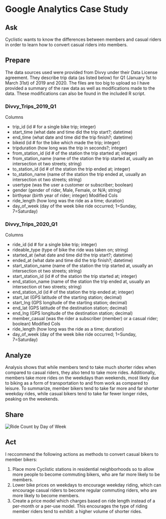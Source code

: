 # Google Analytics Case Study

## Ask
Cyclistic wants to know the differences between members and casual riders in order to learn how to convert casual riders into members.

## Prepare
The data sources used were provided from Divvy under their Data License agreement. They describe trip data (as listed below) for Q1 (January 1st to March 31st) of 2019 and 2020. The files are too big to upload so I have provided a summary of the raw data as well as modifications made to the data. These modifications can also be found in the included R script.

### Divvy_Trips_2019_Q1
Columns
* trip_id (id # for a single bike trip; integer)
* start_time (what date and time did the trip start?; datetime)
* end_time (what date and time did the trip finish?; datetime)
* bikeid (id # for the bike which made the trip; integer)
* tripduration (how long was the trip in seconds?; integer)
* from_station_id (id # of the station the trip started at; integer)
* from_station_name (name of the station the trip started at, usually an intersection ot two streets; string)
* to_station_id (id # of the station the trip ended at; integer)
* to_station_name (name of the station the trip ended at, usually an intersection ot two streets; string)
* usertype (was the user a customer or subscriber; boolean)
* gender (gender of rider, Male, Female, or N/A; string)
* birthyear (birth year of rider; integer)
Modified Cols
* ride_length (how long was the ride as a time; duration)
* day_of_week (day of the week bike ride occurred; 1=Sunday, 7=Saturday)

### Divvy_Trips_2020_Q1
Columns
* ride_id (id # for a single bike trip; integer)
* rideable_type (type of bike the ride was taken on; string)
* started_at (what date and time did the trip start?; datetime)
* ended_at (what date and time did the trip finish?; datetime)
* start_station_name (name of the station the trip started at, usually an intersection ot two streets; string)
* start_station_id (id # of the station the trip started at; integer)
* end_station_name (name of the station the trip ended at, usually an intersection ot two streets; string)
* end_station_id (id # of the station the trip ended at; integer)
* start_lat (GPS latitude of the starting station; decimal)
* start_lng (GPS longitude of the starting station; decimal)
* end_lat (GPS latitude of the destination station; decimal)
* end_lng (GPS longitude of the destination station; decimal)
* member_casual (was the rider a subscriber (member) or a casual rider; boolean)
Modified Cols
* ride_length (how long was the ride as a time; duration)
* day_of_week (day of the week bike ride occurred; 1=Sunday, 7=Saturday)


## Analyze
Analysis shows that while members tend to take much shorter rides when compared to casual riders, they also tend to take more rides. Additionally, members take more rides on the weekdays than weekends, most likely due to biking as a form of transportation to and from work as compared to leisure. To summarize, member bikers tend to take far more and far shorter weekday rides, while casual bikers tend to take far fewer longer rides, peaking on the weekends.

## Share
![Ride Count by Day of Week](https://github.com/user-attachments/assets/27a29f24-d3b4-41ca-9c9d-ec99cdabf9e2)
## Act
I reccommend the following actions as methods to convert casual bikers to member bikers:
1. Place more Cyclistic stations in residential neighborhoods so to allow more people to become commuting bikers, who are far more likely to be members.
2. Lower bike prices on weekdays to encourage weekday riding, which can encourage casual riders to become regular commuting riders, who are more likely to become members.
3. Create a price model which charges based on ride length instead of a per-month or a per-use model. This encourages the type of riding member riders tend to exhibit: a higher volume of shorter rides.
